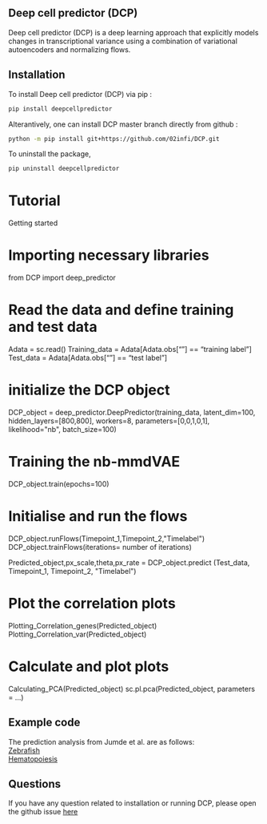 ## Deep cell predictor (DCP)
Deep cell predictor (DCP) is a deep learning approach that explicitly models changes in transcriptional variance using a combination of variational autoencoders and normalizing flows.   

## Installation
To install Deep cell predictor (DCP) via pip : 

```bash
pip install deepcellpredictor
```
Alterantively, one can install DCP master branch directly from github :
```bash
python -m pip install git+https://github.com/02infi/DCP.git
```
To uninstall the package,
```bash
pip uninstall deepcellpredictor
```

# Tutorial

Getting started 

# Importing necessary libraries
from DCP import deep_predictor

# Read the data and define training and test data
Adata = sc.read()
Training_data = Adata[Adata.obs[“”] == “training label”]
Test_data = Adata[Adata.obs[“”] == “test label”]

# initialize the DCP object
DCP_object  =  deep_predictor.DeepPredictor(training_data,
latent_dim=100,
hidden_layers=[800,800],
workers=8,
parameters=[0,0,1,0,1],
likelihood="nb",
batch_size=100)

# Training the nb-mmdVAE 
DCP_object.train(epochs=100)

# Initialise and run the flows
DCP_object.runFlows(Timepoint_1,Timepoint_2,"Timelabel")
DCP_object.trainFlows(iterations= number of iterations)


Predicted_object,px_scale,theta,px_rate = DCP_object.predict (Test_data,
      Timepoint_1,
      Timepoint_2,
      "Timelabel")


# Plot the correlation plots 
Plotting_Correlation_genes(Predicted_object)
Plotting_Correlation_var(Predicted_object)

# Calculate and plot plots
Calculating_PCA(Predicted_object)
sc.pl.pca(Predicted_object, parameters = …)


## Example code 
The prediction analysis from Jumde et al. are as follows:   
[Zebrafish](https://nbviewer.org/github/02infi/DCP/tree/main/python_notebooks/zebrafish/)   
[Hematopoiesis](https://nbviewer.org/github/02infi/DCP/tree/main/python_notebooks/hematopoiesis/With_all_genes/)



## Questions 
If you have any question related to installation or running DCP, please open the github issue [here](https://github.com/02infi/DCP/issues/new)
 
